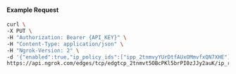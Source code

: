 <!-- Code generated for API Clients. DO NOT EDIT. -->

#### Example Request

```bash
curl \
-X PUT \
-H "Authorization: Bearer {API_KEY}" \
-H "Content-Type: application/json" \
-H "Ngrok-Version: 2" \
-d '{"enabled":true,"ip_policy_ids":["ipp_2tnmvyYUrDtfAUxOMmvfxQN7XHE"]}' \
https://api.ngrok.com/edges/tcp/edgtcp_2tnmvt5OBcPKl5brPI0zJJy2auK/ip_restriction
```
